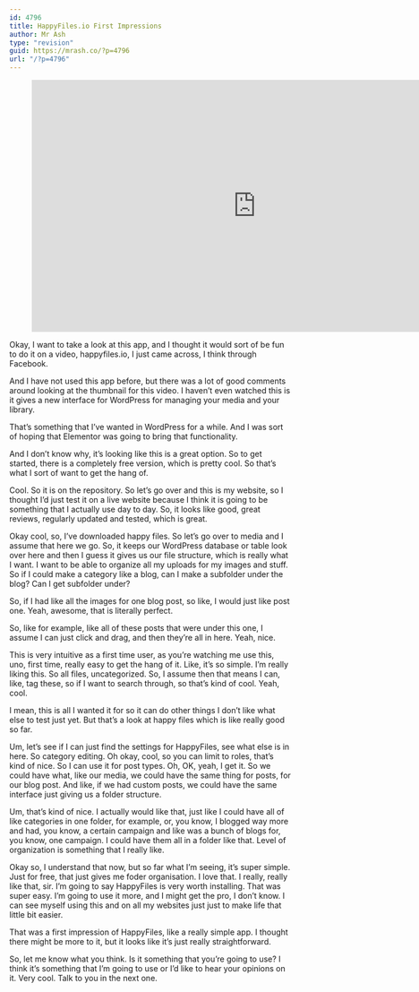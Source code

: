 ```yaml
---
id: 4796
title: HappyFiles.io First Impressions
author: Mr Ash
type: "revision"
guid: https://mrash.co/?p=4796
url: "/?p=4796"
---
```


<figure class="wp-block-embed is-type-video is-provider-youtube wp-block-embed-youtube wp-embed-aspect-16-9 wp-has-aspect-ratio"><div class="wp-block-embed__wrapper"><iframe allow="accelerometer; autoplay; clipboard-write; encrypted-media; gyroscope; picture-in-picture" allowfullscreen="" frameborder="0" height="450" loading="lazy" src="https://www.youtube.com/embed/2CTGr6CD6RA?feature=oembed" title="HappyFiles First Impressions | Easily Organise Media Library in WordPress | Premium Plugin Review" width="800"></iframe></div></figure>Okay, I want to take a look at this app, and I thought it would sort of be fun to do it on a video, happyfiles.io, I just came across, I think through Facebook.

And I have not used this app before, but there was a lot of good comments around looking at the thumbnail for this video. I haven’t even watched this is it gives a new interface for WordPress for managing your media and your library.

That’s something that I’ve wanted in WordPress for a while. And I was sort of hoping that Elementor was going to bring that functionality.

And I don’t know why, it’s looking like this is a great option. So to get started, there is a completely free version, which is pretty cool. So that’s what I sort of want to get the hang of.

Cool. So it is on the repository. So let’s go over and this is my website, so I thought I’d just test it on a live website because I think it is going to be something that I actually use day to day. So, it looks like good, great reviews, regularly updated and tested, which is great.

Okay cool, so, I’ve downloaded happy files. So let’s go over to media and I assume that here we go. So, it keeps our WordPress database or table look over here and then I guess it gives us our file structure, which is really what I want. I want to be able to organize all my uploads for my images and stuff. So if I could make a category like a blog, can I make a subfolder under the blog? Can I get subfolder under?

So, if I had like all the images for one blog post, so like, I would just like post one. Yeah, awesome, that is literally perfect.

So, like for example, like all of these posts that were under this one, I assume I can just click and drag, and then they’re all in here. Yeah, nice.

This is very intuitive as a first time user, as you’re watching me use this, uno, first time, really easy to get the hang of it. Like, it’s so simple. I’m really liking this. So all files, uncategorized. So, I assume then that means I can, like, tag these, so if I want to search through, so that’s kind of cool. Yeah, cool.

I mean, this is all I wanted it for so it can do other things I don’t like what else to test just yet. But that’s a look at happy files which is like really good so far.

Um, let’s see if I can just find the settings for HappyFiles, see what else is in here. So category editing. Oh okay, cool, so you can limit to roles, that’s kind of nice. So I can use it for post types. Oh, OK, yeah, I get it. So we could have what, like our media, we could have the same thing for posts, for our blog post. And like, if we had custom posts, we could have the same interface just giving us a folder structure.

Um, that’s kind of nice. I actually would like that, just like I could have all of like categories in one folder, for example, or, you know, I blogged way more and had, you know, a certain campaign and like was a bunch of blogs for, you know, one campaign. I could have them all in a folder like that. Level of organization is something that I really like.

Okay so, I understand that now, but so far what I’m seeing, it’s super simple. Just for free, that just gives me foder organisation. I love that. I really, really like that, sir. I’m going to say HappyFiles is very worth installing. That was super easy. I’m going to use it more, and I might get the pro, I don’t know. I can see myself using this and on all my websites just just to make life that little bit easier.

That was a first impression of HappyFiles, like a really simple app. I thought there might be more to it, but it looks like it’s just really straightforward.

So, let me know what you think. Is it something that you’re going to use? I think it’s something that I’m going to use or I’d like to hear your opinions on it. Very cool. Talk to you in the next one.